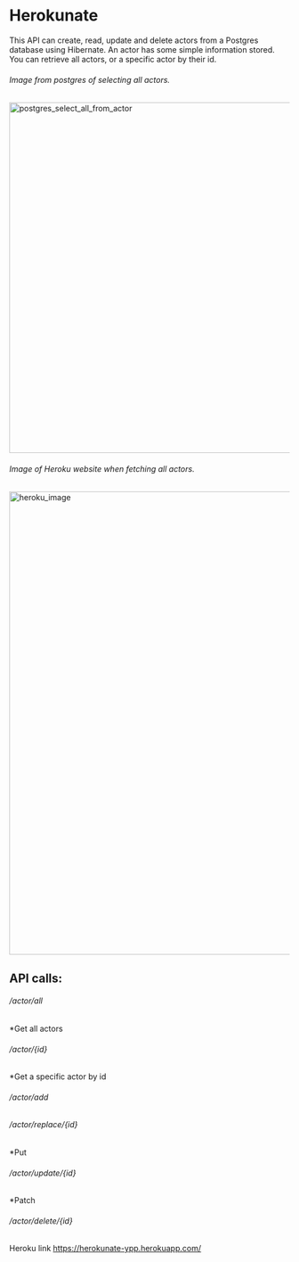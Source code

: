 # Herokunate

This API can create, read, update and delete actors from a Postgres database using Hibernate.
An actor has some simple information stored.
You can retrieve all actors, or a specific actor by their id.

###### Image from postgres of selecting all actors.
<img width="629" alt="postgres_select_all_from_actor" src="https://user-images.githubusercontent.com/72442350/96996987-2bf52900-1531-11eb-99dc-723443a42b4d.PNG">

###### Image of Heroku website when fetching all actors.
<img width="831" alt="heroku_image" src="https://user-images.githubusercontent.com/72442350/96996950-13850e80-1531-11eb-8f4a-23242027ab01.PNG">

## API calls:

###### /actor/all
*Get all actors
###### /actor/{id}
*Get a specific actor by id
###### /actor/add
###### /actor/replace/{id}
*Put
###### /actor/update/{id}
*Patch
###### /actor/delete/{id}



Heroku link https://herokunate-ypp.herokuapp.com/

